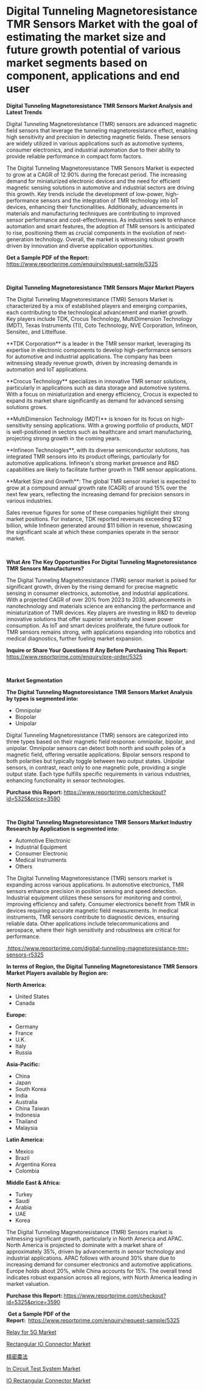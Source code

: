 <p><h1>Digital Tunneling Magnetoresistance TMR Sensors Market with the goal of estimating the market size and future growth potential of various market segments based on component, applications and end user</h1></p><p><strong>Digital Tunneling Magnetoresistance TMR Sensors Market Analysis and Latest Trends</strong></p>
<p><p>Digital Tunneling Magnetoresistance (TMR) sensors are advanced magnetic field sensors that leverage the tunneling magnetoresistance effect, enabling high sensitivity and precision in detecting magnetic fields. These sensors are widely utilized in various applications such as automotive systems, consumer electronics, and industrial automation due to their ability to provide reliable performance in compact form factors. </p><p>The Digital Tunneling Magnetoresistance TMR Sensors Market is expected to grow at a CAGR of 12.90% during the forecast period. The increasing demand for miniaturized electronic devices and the need for efficient magnetic sensing solutions in automotive and industrial sectors are driving this growth. Key trends include the development of low-power, high-performance sensors and the integration of TMR technology into IoT devices, enhancing their functionalities. Additionally, advancements in materials and manufacturing techniques are contributing to improved sensor performance and cost-effectiveness. As industries seek to enhance automation and smart features, the adoption of TMR sensors is anticipated to rise, positioning them as crucial components in the evolution of next-generation technology. Overall, the market is witnessing robust growth driven by innovation and diverse application opportunities.</p></p>
<p><strong>Get a Sample PDF of the Report:&nbsp;</strong> <a href="https://www.reportprime.com/enquiry/request-sample/5325?utm_campaign=101&utm_medium=2&utm_source=Github&utm_content=ia&utm_term=19032025&utm_id=digital-tunneling-magnetoresistance-tmr-sensors">https://www.reportprime.com/enquiry/request-sample/5325</a></p>
<p>&nbsp;</p>
<p><strong>Digital Tunneling Magnetoresistance TMR Sensors Major Market Players</strong></p>
<p><p>The Digital Tunneling Magnetoresistance (TMR) Sensors Market is characterized by a mix of established players and emerging companies, each contributing to the technological advancement and market growth. Key players include TDK, Crocus Technology, MultiDimension Technology (MDT), Texas Instruments (TI), Coto Technology, NVE Corporation, Infineon, Sensitec, and Littelfuse.</p><p>**TDK Corporation** is a leader in the TMR sensor market, leveraging its expertise in electronic components to develop high-performance sensors for automotive and industrial applications. The company has been witnessing steady revenue growth, driven by increasing demands in automation and IoT applications.</p><p>**Crocus Technology** specializes in innovative TMR sensor solutions, particularly in applications such as data storage and automotive systems. With a focus on miniaturization and energy efficiency, Crocus is expected to expand its market share significantly as demand for advanced sensing solutions grows.</p><p>**MultiDimension Technology (MDT)** is known for its focus on high-sensitivity sensing applications. With a growing portfolio of products, MDT is well-positioned in sectors such as healthcare and smart manufacturing, projecting strong growth in the coming years.</p><p>**Infineon Technologies**, with its diverse semiconductor solutions, has integrated TMR sensors into its product offerings, particularly for automotive applications. Infineon's strong market presence and R&D capabilities are likely to facilitate further growth in TMR sensor applications.</p><p>**Market Size and Growth**: The global TMR sensor market is expected to grow at a compound annual growth rate (CAGR) of around 15% over the next few years, reflecting the increasing demand for precision sensors in various industries.</p><p>Sales revenue figures for some of these companies highlight their strong market positions. For instance, TDK reported revenues exceeding $12 billion, while Infineon generated around $11 billion in revenue, showcasing the significant scale at which these companies operate in the sensor market.</p></p>
<p>&nbsp;</p>
<p><strong>What Are The Key Opportunities For Digital Tunneling Magnetoresistance TMR Sensors Manufacturers?</strong></p>
<p><p>The Digital Tunneling Magnetoresistance (TMR) sensor market is poised for significant growth, driven by the rising demand for precise magnetic sensing in consumer electronics, automotive, and industrial applications. With a projected CAGR of over 20% from 2023 to 2030, advancements in nanotechnology and materials science are enhancing the performance and miniaturization of TMR devices. Key players are investing in R&D to develop innovative solutions that offer superior sensitivity and lower power consumption. As IoT and smart devices proliferate, the future outlook for TMR sensors remains strong, with applications expanding into robotics and medical diagnostics, further fueling market expansion.</p></p>
<p><strong>Inquire or Share Your Questions If Any Before Purchasing This Report:</strong> <a href="https://www.reportprime.com/enquiry/pre-order/5325?utm_campaign=101&utm_medium=2&utm_source=Github&utm_content=ia&utm_term=19032025&utm_id=digital-tunneling-magnetoresistance-tmr-sensors">https://www.reportprime.com/enquiry/pre-order/5325</a></p>
<p>&nbsp;</p>
<p><strong>Market Segmentation</strong></p>
<p><strong>The Digital Tunneling Magnetoresistance TMR Sensors Market Analysis by types is segmented into:</strong></p>
<p><ul><li>Omnipolar</li><li>Biopolar</li><li>Unipolar</li></ul></p>
<p><p>Digital Tunneling Magnetoresistance (TMR) sensors are categorized into three types based on their magnetic field response: omnipolar, bipolar, and unipolar. Omnipolar sensors can detect both north and south poles of a magnetic field, offering versatile applications. Bipolar sensors respond to both polarities but typically toggle between two output states. Unipolar sensors, in contrast, react only to one magnetic pole, providing a single output state. Each type fulfills specific requirements in various industries, enhancing functionality in sensor technologies.</p></p>
<p><strong>Purchase this Report:&nbsp;</strong><a href="https://www.reportprime.com/checkout?id=5325&price=3590&utm_campaign=101&utm_medium=2&utm_source=Github&utm_content=ia&utm_term=19032025&utm_id=digital-tunneling-magnetoresistance-tmr-sensors">https://www.reportprime.com/checkout?id=5325&price=3590</a></p>
<p>&nbsp;</p>
<p><strong>The Digital Tunneling Magnetoresistance TMR Sensors Market Industry Research by Application is segmented into:</strong></p>
<p><ul><li>Automotive Electronic</li><li>Industrial Equipment</li><li>Consumer Electronic</li><li>Medical Instruments</li><li>Others</li></ul></p>
<p><p>The Digital Tunneling Magnetoresistance (TMR) sensors market is expanding across various applications. In automotive electronics, TMR sensors enhance precision in position sensing and speed detection. Industrial equipment utilizes these sensors for monitoring and control, improving efficiency and safety. Consumer electronics benefit from TMR in devices requiring accurate magnetic field measurements. In medical instruments, TMR sensors contribute to diagnostic devices, ensuring reliable data. Other applications include telecommunications and aerospace, where their high sensitivity and robustness are critical for performance.</p></p>
<p><a href="https://www.reportprime.com/digital-tunneling-magnetoresistance-tmr-sensors-r5325?utm_campaign=101&utm_medium=2&utm_source=Github&utm_content=ia&utm_term=19032025&utm_id=digital-tunneling-magnetoresistance-tmr-sensors">&nbsp;https://www.reportprime.com/digital-tunneling-magnetoresistance-tmr-sensors-r5325</a></p>
<p><strong>In terms of Region, the Digital Tunneling Magnetoresistance TMR Sensors Market Players available by Region are:</strong></p>
<p>
    <p> <strong> North America: </strong>
        <ul>
            <li>United States</li>
            <li>Canada</li>
        </ul>
        </p> 
    <p> <strong> Europe: </strong>
        <ul>
            <li>Germany</li>
            <li>France</li>
            <li>U.K.</li>
            <li>Italy</li>
            <li>Russia</li>
        </ul>
        </p> 
    <p> <strong> Asia-Pacific: </strong>
        <ul>
            <li>China</li>
            <li>Japan</li>
            <li>South Korea</li>
            <li>India</li>
            <li>Australia</li>
            <li>China Taiwan</li>
            <li>Indonesia</li>
            <li>Thailand</li>
            <li>Malaysia</li>
        </ul>
        </p> 
    <p> <strong> Latin America: </strong>
        <ul>
            <li>Mexico</li>
            <li>Brazil</li>
            <li>Argentina Korea</li>
            <li>Colombia</li>
        </ul>
        </p> 
    <p> <strong> Middle East & Africa: </strong>
        <ul>
            <li>Turkey</li>
            <li>Saudi</li>
            <li>Arabia</li>
            <li>UAE</li>
            <li>Korea</li>
        </ul>
    </p>
    </p>
<p><p>The Digital Tunneling Magnetoresistance (TMR) Sensors market is witnessing significant growth, particularly in North America and APAC. North America is projected to dominate with a market share of approximately 35%, driven by advancements in sensor technology and industrial applications. APAC follows with around 30% share due to increasing demand for consumer electronics and automotive applications. Europe holds about 20%, while China accounts for 15%. The overall trend indicates robust expansion across all regions, with North America leading in market valuation.</p></p>
<p><strong>Purchase this Report: </strong><a href="https://www.reportprime.com/checkout?id=5325&price=3590&utm_campaign=101&utm_medium=2&utm_source=Github&utm_content=ia&utm_term=19032025&utm_id=digital-tunneling-magnetoresistance-tmr-sensors">https://www.reportprime.com/checkout?id=5325&price=3590</a></p>
<p>&nbsp;<strong>Get a Sample PDF of the Report:&nbsp;&nbsp;</strong><a href="https://www.reportprime.com/enquiry/request-sample/5325?utm_campaign=101&utm_medium=2&utm_source=Github&utm_content=ia&utm_term=19032025&utm_id=digital-tunneling-magnetoresistance-tmr-sensors">https://www.reportprime.com/enquiry/request-sample/5325</a></p>
<p><strong></strong></p>
<p><p><a href="https://github.com/bocksovers0r/Market-Research-Report-List-1/blob/main/relay-for-5g-market.md?utm_campaign=101&utm_medium=2&utm_source=Github&utm_content=ia&utm_term=19032025&utm_id=digital-tunneling-magnetoresistance-tmr-sensors">Relay for 5G Market</a></p><p><a href="https://github.com/messonmengen75/Market-Research-Report-List-1/blob/main/rectangular-io-connector-market.md?utm_campaign=101&utm_medium=2&utm_source=Github&utm_content=ia&utm_term=19032025&utm_id=digital-tunneling-magnetoresistance-tmr-sensors">Rectangular IO Connector Market</a></p><p><a href="https://github.com/lababdou/Market-Research-Report-List-7/blob/main/767875547344.md?utm_campaign=101&utm_medium=2&utm_source=Github&utm_content=ia&utm_term=19032025&utm_id=digital-tunneling-magnetoresistance-tmr-sensors">精密農法</a></p><p><a href="https://github.com/zymerivarrik6/Market-Research-Report-List-1/blob/main/in-circuit-test-system-market.md?utm_campaign=101&utm_medium=2&utm_source=Github&utm_content=ia&utm_term=19032025&utm_id=digital-tunneling-magnetoresistance-tmr-sensors">In Circuit Test System Market</a></p><p><a href="https://github.com/saimntamiki/Market-Research-Report-List-1/blob/main/io-rectangular-connector-market.md?utm_campaign=101&utm_medium=2&utm_source=Github&utm_content=ia&utm_term=19032025&utm_id=digital-tunneling-magnetoresistance-tmr-sensors">IO Rectangular Connector Market</a></p></p>